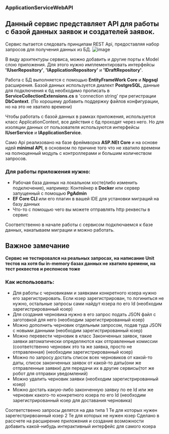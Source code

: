 ### ApplicationServiceWebAPI

## Данный сервис представляет API для работы с базой данных заявок и создателей заявок. 

Сервис пытается следовать принципам REST Api, предоставляя набор запросов для получения данных из БД.
![image](https://github.com/ivanjabrony/ApplicationService/assets/92732500/c4c5212c-56ad-4980-9ca0-07fbd9f8f45d)

В виду архитектуры сервиса, можно добавить и другие порты к Model слою приложения. Для этого нужно имплементировать интерфейсы **'IUserRepository'**, **'IApplicationRepository'** и **'IDraftRepository'**.

Работа с БД выполняется с помощью **EntityFrameWork Core** и **Npgsql** расширения. Базой данных используется диалект **PostgreSQL**, 
данные для подключения к бд необходимо прописать в **ServiceCollectionExtensions.cs** в 'connection string' при регистрации **DbContext**. (По хорошему добавить поддержку файлов конфигурации, но на это не хватило времени)

Чтобы работать с базой данных в рамках приложения, используется класс ApplicationContext, все действия с бд проходят через него. Но для изоляции данных от пользователя используются интерфейсы **IUserService** и **IApplicationService**.

Само Api реализовано на базе фреймворка **ASP.NEt Core** и на основе идей **minimal API**, в основном по причине того что не хватило времени на полноценный модуль с контроллерами и большим количеством запросов.

### Для работы приложения нужно:

- Рабочая база данных на локальном хосте(либо изменить подключение), например: Контейнер в **Docker** или сервер запущенный с помощью **PgAdmin**
- **EF Core CLI** или его плагин в вашей IDE для установки миграций на базу данных
- Что-то с помощью чего вы можете отправлять http реквесты в сервис

Соответственно в начале работы с сервисом подключаемся к базе данных, накатываем миграции и можно работать.

## Важное замечание
**Сервис не тестировался на реальных запросах, на написание Unit тестов на хотя бы in-memory базах данных не хватило времени, на тест реквестов и респонсов тоже**

### Как использовать:

- Для работы с черновиками и заявками конкретного юзера нужно его зарегистрировать. Если юзер зарегистрирован, то логиниться не нужно, остальные запросы сами найдут юзера по его Id (необходим зарегистрированный юзер)
- Для создания черновика нужно в его запрос подать JSON файл с заготовкой для него (необходим зарегистрированный юзер)
- Можно дополнить черновик отдельным запросом, подав туда JSON с новыми данными (необходим зарегистрированный юзер)
- Можно перевести черновик в класс Законченных заявок, такие заявки автоматически определяются как отправленные комиссии (соответственно черновик это та же заявка, просто не отправленная) (необходим зарегистрированный юзер)
- Можно по запросу достать список всех черновиков от какой-то даты, список законченных заявок от какой-то даты(они же отправленные заявки) для передачи их в другие сервисы(тот же робот для отправки уведомлений)
- Можно удалить черновик заявки (необходим зарегистрированный юзер)
- Можно достать какую-либо законченную заявку по ее Id или же черновик какого-то конкретного юзера по его Id (необходим зарегистрированный юзер для доставания черновика)

Соответственно запросы делятся на два типа
  1 Те для которых нужен зарегестрирвоанный юзер
  2 Те для которых не нужен юзер
Сделано в рассчете на расширение приложения и создание возможности добавить какой-нибудь интерактивный интерфейс для самого юзера
